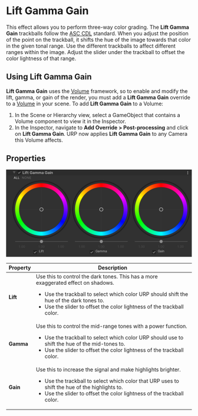 # Lift Gamma Gain

This effect allows you to perform three-way color grading. The **Lift Gamma Gain** trackballs follow the [ASC CDL](<https://en.wikipedia.org/wiki/ASC_CDL>) standard. When you adjust the position of the point on the trackball, it shifts the hue of the image towards that color in the given tonal range. Use the different trackballs to affect different ranges within the image. Adjust the slider under the trackball to offset the color lightness of that range.

## Using Lift Gamma Gain

**Lift Gamma Gain** uses the [Volume](Volumes.md) framework, so to enable and modify the lift, gamma, or gain of the render, you must add a **Lift Gamma Gain** override to a [Volume](Volumes.md) in your scene. To add **Lift Gamma Gain** to a Volume:

1. In the Scene or Hierarchy view, select a GameObject that contains a Volume component to view it in the Inspector.
2. In the Inspector, navigate to **Add Override > Post-processing** and click on **Lift Gamma Gain**. URP now applies **Lift Gamma Gain** to any Camera this Volume affects.

## Properties

![](Images/Inspectors/LiftGammaGain.png)

| **Property** | **Description**                                              |
| ------------ | ------------------------------------------------------------ |
| **Lift**     | Use this to control the dark tones. This has a more exaggerated effect on shadows.<ul><li>Use the trackball to select which color URP should shift the hue of the dark tones to.</li><li>Use the slider to offset the color lightness of the trackball color.</li></ul> |
| **Gamma**    | Use this to control the mid-range tones with a power function.<ul><li>Use the trackball to select which color URP should use to shift the hue of the mid-tones to.</li><li>Use the slider to offset the color lightness of the trackball color.</li></ul> |
| **Gain**     | Use this to increase the signal and make highlights brighter.<ul><li>Use the trackball to select which color that URP uses to shift the hue of the highlights to.</li><li>Use the slider to offset the color lightness of the trackball color.</li></ul> |
